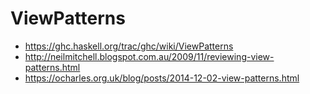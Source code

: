 # ViewPatterns

- https://ghc.haskell.org/trac/ghc/wiki/ViewPatterns
- http://neilmitchell.blogspot.com.au/2009/11/reviewing-view-patterns.html
- https://ocharles.org.uk/blog/posts/2014-12-02-view-patterns.html
